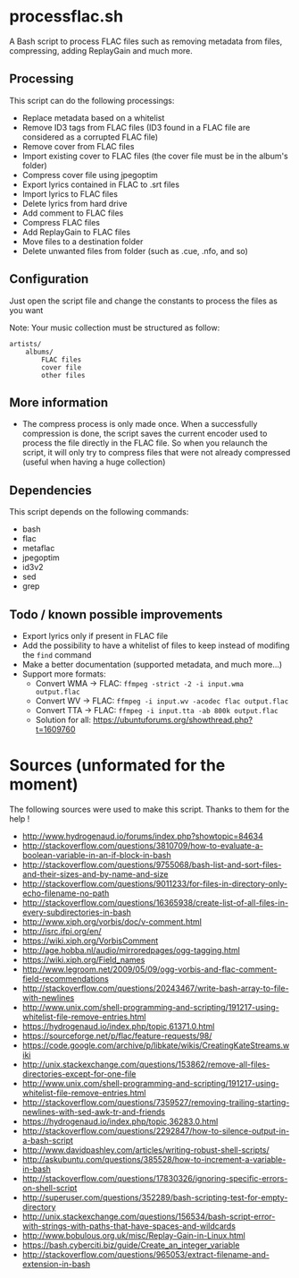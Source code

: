 # processflac.sh
A Bash script to process FLAC files such as removing metadata from files, compressing, adding ReplayGain and much more.

## Processing
This script can do the following processings:

- Replace metadata based on a whitelist
- Remove ID3 tags from FLAC files (ID3 found in a FLAC file are considered as a corrupted FLAC file)
- Remove cover from FLAC files
- Import existing cover to FLAC files (the cover file must be in the album's folder)
- Compress cover file using jpegoptim
- Export lyrics contained in FLAC to .srt files
- Import lyrics to FLAC files
- Delete lyrics from hard drive
- Add comment to FLAC files
- Compress FLAC files
- Add ReplayGain to FLAC files
- Move files to a destination folder
- Delete unwanted files from folder (such as .cue, .nfo, and so)

## Configuration
Just open the script file and change the constants to process the files as you want

Note: Your music collection must be structured as follow:

    artists/
    	albums/
    		FLAC files
    		cover file
    		other files

## More information
- The compress process is only made once. When a successfully compression is done, the script saves the current encoder used to process the file directly in the FLAC file. So when you relaunch the script, it will only try to compress files that were not already compressed (useful when having a huge collection)

## Dependencies
This script depends on the following commands:

- bash
- flac
- metaflac
- jpegoptim
- id3v2
- sed
- grep

## Todo / known possible improvements
- Export lyrics only if present in FLAC file
- Add the possibility to have a whitelist of files to keep instead of modifing the `find` command
- Make a better documentation (supported metadata, and much more...)
- Support more formats:
    - Convert WMA -> FLAC: `ffmpeg -strict -2 -i input.wma output.flac`
    - Convert WV -> FLAC: `ffmpeg -i input.wv -acodec flac output.flac`
    - Convert TTA -> FLAC: `ffmpeg -i input.tta -ab 800k output.flac`
    - Solution for all: https://ubuntuforums.org/showthread.php?t=1609760

# Sources (unformated for the moment)
The following sources were used to make this script. Thanks to them for the help !

- http://www.hydrogenaud.io/forums/index.php?showtopic=84634
- http://stackoverflow.com/questions/3810709/how-to-evaluate-a-boolean-variable-in-an-if-block-in-bash
- http://stackoverflow.com/questions/9755068/bash-list-and-sort-files-and-their-sizes-and-by-name-and-size
- http://stackoverflow.com/questions/9011233/for-files-in-directory-only-echo-filename-no-path
- http://stackoverflow.com/questions/16365938/create-list-of-all-files-in-every-subdirectories-in-bash
- http://www.xiph.org/vorbis/doc/v-comment.html
- http://isrc.ifpi.org/en/
- https://wiki.xiph.org/VorbisComment
- http://age.hobba.nl/audio/mirroredpages/ogg-tagging.html
- https://wiki.xiph.org/Field_names
- http://www.legroom.net/2009/05/09/ogg-vorbis-and-flac-comment-field-recommendations
- http://stackoverflow.com/questions/20243467/write-bash-array-to-file-with-newlines
- http://www.unix.com/shell-programming-and-scripting/191217-using-whitelist-file-remove-entries.html
- https://hydrogenaud.io/index.php/topic,61371.0.html
- https://sourceforge.net/p/flac/feature-requests/98/
- https://code.google.com/archive/p/libkate/wikis/CreatingKateStreams.wiki
- http://unix.stackexchange.com/questions/153862/remove-all-files-directories-except-for-one-file
- http://www.unix.com/shell-programming-and-scripting/191217-using-whitelist-file-remove-entries.html
- http://stackoverflow.com/questions/7359527/removing-trailing-starting-newlines-with-sed-awk-tr-and-friends
- https://hydrogenaud.io/index.php/topic,36283.0.html
- http://stackoverflow.com/questions/2292847/how-to-silence-output-in-a-bash-script
- http://www.davidpashley.com/articles/writing-robust-shell-scripts/
- http://askubuntu.com/questions/385528/how-to-increment-a-variable-in-bash
- http://stackoverflow.com/questions/17830326/ignoring-specific-errors-on-shell-script
- http://superuser.com/questions/352289/bash-scripting-test-for-empty-directory
- http://unix.stackexchange.com/questions/156534/bash-script-error-with-strings-with-paths-that-have-spaces-and-wildcards
- http://www.bobulous.org.uk/misc/Replay-Gain-in-Linux.html
- https://bash.cyberciti.biz/guide/Create_an_integer_variable
- http://stackoverflow.com/questions/965053/extract-filename-and-extension-in-bash
